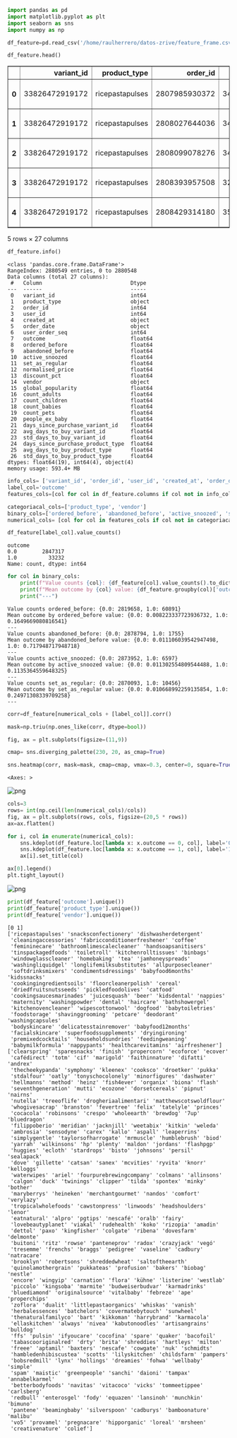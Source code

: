```python
import pandas as pd
import matplotlib.pyplot as plt
import seaborn as sns
import numpy as np
```


```python
df_feature=pd.read_csv('/home/raulherrero/datos-zrive/feature_frame.csv')
```


```python
df_feature.head()
```




<div>
<style scoped>
    .dataframe tbody tr th:only-of-type {
        vertical-align: middle;
    }

    .dataframe tbody tr th {
        vertical-align: top;
    }

    .dataframe thead th {
        text-align: right;
    }
</style>
<table border="1" class="dataframe">
  <thead>
    <tr style="text-align: right;">
      <th></th>
      <th>variant_id</th>
      <th>product_type</th>
      <th>order_id</th>
      <th>user_id</th>
      <th>created_at</th>
      <th>order_date</th>
      <th>user_order_seq</th>
      <th>outcome</th>
      <th>ordered_before</th>
      <th>abandoned_before</th>
      <th>...</th>
      <th>count_children</th>
      <th>count_babies</th>
      <th>count_pets</th>
      <th>people_ex_baby</th>
      <th>days_since_purchase_variant_id</th>
      <th>avg_days_to_buy_variant_id</th>
      <th>std_days_to_buy_variant_id</th>
      <th>days_since_purchase_product_type</th>
      <th>avg_days_to_buy_product_type</th>
      <th>std_days_to_buy_product_type</th>
    </tr>
  </thead>
  <tbody>
    <tr>
      <th>0</th>
      <td>33826472919172</td>
      <td>ricepastapulses</td>
      <td>2807985930372</td>
      <td>3482464092292</td>
      <td>2020-10-05 16:46:19</td>
      <td>2020-10-05 00:00:00</td>
      <td>3</td>
      <td>0.0</td>
      <td>0.0</td>
      <td>0.0</td>
      <td>...</td>
      <td>0.0</td>
      <td>0.0</td>
      <td>0.0</td>
      <td>2.0</td>
      <td>33.0</td>
      <td>42.0</td>
      <td>31.134053</td>
      <td>30.0</td>
      <td>30.0</td>
      <td>24.27618</td>
    </tr>
    <tr>
      <th>1</th>
      <td>33826472919172</td>
      <td>ricepastapulses</td>
      <td>2808027644036</td>
      <td>3466586718340</td>
      <td>2020-10-05 17:59:51</td>
      <td>2020-10-05 00:00:00</td>
      <td>2</td>
      <td>0.0</td>
      <td>0.0</td>
      <td>0.0</td>
      <td>...</td>
      <td>0.0</td>
      <td>0.0</td>
      <td>0.0</td>
      <td>2.0</td>
      <td>33.0</td>
      <td>42.0</td>
      <td>31.134053</td>
      <td>30.0</td>
      <td>30.0</td>
      <td>24.27618</td>
    </tr>
    <tr>
      <th>2</th>
      <td>33826472919172</td>
      <td>ricepastapulses</td>
      <td>2808099078276</td>
      <td>3481384026244</td>
      <td>2020-10-05 20:08:53</td>
      <td>2020-10-05 00:00:00</td>
      <td>4</td>
      <td>0.0</td>
      <td>0.0</td>
      <td>0.0</td>
      <td>...</td>
      <td>0.0</td>
      <td>0.0</td>
      <td>0.0</td>
      <td>2.0</td>
      <td>33.0</td>
      <td>42.0</td>
      <td>31.134053</td>
      <td>30.0</td>
      <td>30.0</td>
      <td>24.27618</td>
    </tr>
    <tr>
      <th>3</th>
      <td>33826472919172</td>
      <td>ricepastapulses</td>
      <td>2808393957508</td>
      <td>3291363377284</td>
      <td>2020-10-06 08:57:59</td>
      <td>2020-10-06 00:00:00</td>
      <td>2</td>
      <td>0.0</td>
      <td>0.0</td>
      <td>0.0</td>
      <td>...</td>
      <td>0.0</td>
      <td>0.0</td>
      <td>0.0</td>
      <td>2.0</td>
      <td>33.0</td>
      <td>42.0</td>
      <td>31.134053</td>
      <td>30.0</td>
      <td>30.0</td>
      <td>24.27618</td>
    </tr>
    <tr>
      <th>4</th>
      <td>33826472919172</td>
      <td>ricepastapulses</td>
      <td>2808429314180</td>
      <td>3537167515780</td>
      <td>2020-10-06 10:37:05</td>
      <td>2020-10-06 00:00:00</td>
      <td>3</td>
      <td>0.0</td>
      <td>0.0</td>
      <td>0.0</td>
      <td>...</td>
      <td>0.0</td>
      <td>0.0</td>
      <td>0.0</td>
      <td>2.0</td>
      <td>33.0</td>
      <td>42.0</td>
      <td>31.134053</td>
      <td>30.0</td>
      <td>30.0</td>
      <td>24.27618</td>
    </tr>
  </tbody>
</table>
<p>5 rows × 27 columns</p>
</div>




```python
df_feature.info()
```

    <class 'pandas.core.frame.DataFrame'>
    RangeIndex: 2880549 entries, 0 to 2880548
    Data columns (total 27 columns):
     #   Column                            Dtype  
    ---  ------                            -----  
     0   variant_id                        int64  
     1   product_type                      object 
     2   order_id                          int64  
     3   user_id                           int64  
     4   created_at                        object 
     5   order_date                        object 
     6   user_order_seq                    int64  
     7   outcome                           float64
     8   ordered_before                    float64
     9   abandoned_before                  float64
     10  active_snoozed                    float64
     11  set_as_regular                    float64
     12  normalised_price                  float64
     13  discount_pct                      float64
     14  vendor                            object 
     15  global_popularity                 float64
     16  count_adults                      float64
     17  count_children                    float64
     18  count_babies                      float64
     19  count_pets                        float64
     20  people_ex_baby                    float64
     21  days_since_purchase_variant_id    float64
     22  avg_days_to_buy_variant_id        float64
     23  std_days_to_buy_variant_id        float64
     24  days_since_purchase_product_type  float64
     25  avg_days_to_buy_product_type      float64
     26  std_days_to_buy_product_type      float64
    dtypes: float64(19), int64(4), object(4)
    memory usage: 593.4+ MB



```python
info_cols= ['variant_id', 'order_id', 'user_id', 'created_at', 'order_date']
label_col='outcome'
features_cols=[col for col in df_feature.columns if col not in info_cols + [label_col]]

categoriacal_cols=['product_type', 'vendor']
binary_cols=['ordered_before', 'abandoned_before', 'active_snoozed', 'set_as_regular']
numerical_cols= [col for col in features_cols if col not in categoriacal_cols + binary_cols]
```


```python
df_feature[label_col].value_counts()
```




    outcome
    0.0        2847317
    1.0          33232
    Name: count, dtype: int64




```python
for col in binary_cols:
    print(f"Value counts {col}: {df_feature[col].value_counts().to_dict()}")
    print(f"Mean outcome by {col} value: {df_feature.groupby(col)['outcome'].mean().to_dict()}")
    print("---")
```

    Value counts ordered_before: {0.0: 2819658, 1.0: 60891}
    Mean outcome by ordered_before value: {0.0: 0.008223337723936732, 1.0: 0.1649669080816541}
    ---
    Value counts abandoned_before: {0.0: 2878794, 1.0: 1755}
    Mean outcome by abandoned_before value: {0.0: 0.011106039542947498, 1.0: 0.717948717948718}
    ---
    Value counts active_snoozed: {0.0: 2873952, 1.0: 6597}
    Mean outcome by active_snoozed value: {0.0: 0.011302554809544488, 1.0: 0.1135364559648325}
    ---
    Value counts set_as_regular: {0.0: 2870093, 1.0: 10456}
    Mean outcome by set_as_regular value: {0.0: 0.010668992259135854, 1.0: 0.24971308339709258}
    ---



```python
corr=df_feature[numerical_cols + [label_col]].corr()

mask=np.triu(np.ones_like(corr, dtype=bool))

fig, ax = plt.subplots(figsize=(11,9))

cmap= sns.diverging_palette(230, 20, as_cmap=True)

sns.heatmap(corr, mask=mask, cmap=cmap, vmax=0.3, center=0, square=True, linewidths=0.5, cbar_kws={"shrink": 0.5})
```




    <Axes: >




    
![png](Module2_Segunda_parte_files/Module2_Segunda_parte_7_1.png)
    



```python
cols=3
rows= int(np.ceil(len(numerical_cols)/cols))
fig, ax = plt.subplots(rows, cols, figsize=(20,5 * rows))
ax=ax.flatten()

for i, col in enumerate(numerical_cols):
    sns.kdeplot(df_feature.loc[lambda x: x.outcome == 0, col], label='0', ax=ax[i])
    sns.kdeplot(df_feature.loc[lambda x: x.outcome == 1, col], label='1', ax=ax[i])
    ax[i].set_title(col)

ax[0].legend()
plt.tight_layout()

```


    
![png](Module2_Segunda_parte_files/Module2_Segunda_parte_8_0.png)
    



```python
print(df_feature['outcome'].unique())
print(df_feature['product_type'].unique())
print(df_feature['vendor'].unique())
```

    [0 1]
    ['ricepastapulses' 'snacksconfectionery' 'dishwasherdetergent'
     'cleaningaccessories' 'fabricconditionerfreshener' 'coffee'
     'femininecare' 'bathroomlimescalecleaner' 'handsoapsanitisers'
     'tinspackagedfoods' 'toiletroll' 'kitchenrolltissues' 'binbags'
     'windowglasscleaner' 'homebaking' 'tea' 'jamhoneyspreads'
     'washingliquidgel' 'longlifemilksubstitutes' 'allpurposecleaner'
     'softdrinksmixers' 'condimentsdressings' 'babyfood6months' 'kidssnacks'
     'cookingingredientsoils' 'floorcleanerpolish' 'cereal'
     'driedfruitsnutsseeds' 'pickledfoodolives' 'catfood'
     'cookingsaucesmarinades' 'juicesquash' 'beer' 'kidsdental' 'nappies'
     'maternity' 'washingpowder' 'dental' 'haircare' 'bathshowergel'
     'kitchenovencleaner' 'wipescottonwool' 'dogfood' 'babytoiletries'
     'foodstorage' 'shavinggrooming' 'petcare' 'deodorant' 'washingcapsules'
     'bodyskincare' 'delicatesstainremover' 'babyfood12months'
     'facialskincare' 'superfoodssupplements' 'dryingironing'
     'premixedcocktails' 'householdsundries' 'feedingweaning'
     'babymilkformula' 'nappypants' 'healthcarevitamins' 'airfreshener']
    ['clearspring' 'sparesnacks' 'finish' 'propercorn' 'ecoforce' 'ecover'
     'cafédirect' 'totm' 'cif' 'marigold' 'faithinnature' 'difatti' 'andrex'
     'thecheekypanda' 'symphony' 'kleenex' 'cooksco' 'droetker' 'pukka'
     'stdalfour' 'oatly' 'tonyschocolonely' 'minorfigures' 'dashwater'
     'hellmanns' 'method' 'heinz' 'fish4ever' 'organix' 'biona' 'flash'
     'seventhgeneration' 'mutti' 'ecozone' 'dorsetcereals' 'pipnut' 'nairns'
     'nutella' 'treeoflife' 'drogheriaalimentari' 'matthewscotswoldflour'
     'whogivesacrap' 'branston' 'fevertree' 'felix' 'tatelyle' 'princes'
     'cocacola' 'robinsons' 'crespo' 'wholeearth' 'brewdog' '7up' 'bluedragon'
     'filippoberio' 'meridian' 'jacknjill' 'weetabix' 'kitkin' 'weleda'
     'ambrosia' 'sensodyne' 'carex' 'kallo' 'aspall' 'leaperrins'
     'simplygentle' 'taylorsofharrogate' 'mrmuscle' 'humblebrush' 'biod'
     'yarrah' 'wilkinsons' 'hp' 'plenty' 'maldon' 'jordans' 'flashpgp'
     'huggies' 'ecloth' 'stardrops' 'bisto' 'johnsons' 'persil' 'sealapack'
     'dove' 'gillette' 'catsan' 'sanex' 'mcvities' 'ryvita' 'knorr' 'kelloggs'
     'waterwipes' 'ariel' 'fourpurebrewingcompany' 'colmans' 'allinsons'
     'calgon' 'duck' 'twinings' 'clipper' 'tilda' 'spontex' 'minky' 'bother'
     'maryberrys' 'heineken' 'merchantgourmet' 'nandos' 'comfort' 'verylazy'
     'tropicalwholefoods' 'cawstonpress' 'linwoods' 'headshoulders' 'lenor'
     'eatnatural' 'alpro' 'pgtips' 'nescafé' 'oralb' 'fairy'
     'lovebeautyplanet' 'viakal' 'rudehealth' 'koko' 'rizopia' 'amadin'
     'dettol' 'paxo' 'kingfisher' 'colgate' 'ribena' 'dovesfarm' 'delmonte'
     'buitoni' 'ritz' 'rowse' 'panteneprov' 'radox' 'crazyjack' 'vegó'
     'tresemme' 'frenchs' 'braggs' 'pedigree' 'vaseline' 'cadbury' 'natracare'
     'brooklyn' 'robertsons' 'shreddedwheat' 'saltoftheearth'
     'quinolamothergrain' 'pukkateas' 'profusion' 'bakers' 'biobag' 'nestle'
     'encore' 'wingyip' 'carnation' 'flora' 'kühne' 'listerine' 'westlab'
     'piccolo' 'kingsoba' 'marmite' 'budweiserbudvar' 'karmadrinks'
     'bluediamond' 'originalsource' 'vitalbaby' 'febreze' 'ape' 'properchips'
     'zoflora' 'dualit' 'littlepastaorganics' 'whiskas' 'vanish'
     'herbalessences' 'batchelors' 'covermatebytouch' 'sunwheel'
     'thenaturalfamilyco' 'bart' 'kikkoman' 'harrybrand' 'karmacola'
     'ellaskitchen' 'always' 'nivea' 'kabutonoodles' 'artisangrains' 'bulldog'
     'ffs' 'pulsin' 'ifyoucare' 'cocofina' 'spare' 'quaker' 'bacofoil'
     'tabascooriginalred' 'drty' 'brita' 'shreddies' 'hartleys' 'milton'
     'freee' 'aptamil' 'baxters' 'nescafe' 'cowgate' 'nuk' 'schmidts'
     'hambledenhibiscustea' 'scotts' 'lilyskitchen' 'childsfarm' 'pampers'
     'bobsredmill' 'lynx' 'hollings' 'dreamies' 'fohwa' 'wellbaby' 'simple'
     'spam' 'maistic' 'greenpeople' 'sanchi' 'daioni' 'tampax' 'annabelkarmel'
     'betterbodyfoods' 'navitas' 'vitacoco' 'vicks' 'tommeetippee' 'carlsberg'
     'redbull' 'enterosgel' 'fody' 'equazen' 'lansinoh' 'munchkin' 'bimuno'
     'pantene' 'beamingbaby' 'silverspoon' 'cadburys' 'bamboonature' 'malibu'
     'vo5' 'provamel' 'pregnacare' 'hipporganic' 'loreal' 'mrsheen'
     'creativenature' 'colief']

